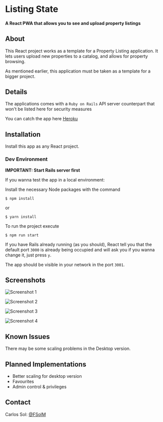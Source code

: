 # Listing State

#### A React PWA that allows you to see and upload property listings

## About

This React project works as a template for a Property Listing application. It lets users upload new properties to a catalog, and allows for property browsing.

As mentioned earlier, this application must be taken as a template for a bigger project.

## Details

The applications comes with a `Ruby on Rails` API server counterpart that won't be listed here for security measures

You can catch the app here [Heroku](https://thawing-island-88859.herokuapp.com)

## Installation

Install this app as any React project.

### Dev Environment

**IMPORTANT: Start Rails server first**

If you wanna test the app in a local environment:

Install the necessary Node packages with the command

```
$ npm install
```

or

```
$ yarn install
```

To run the project execute

```
$ npm run start
```

If you have Rails already running (as you should), React tell you that the default port `3000` is already being occupied and will ask you if you wanna change it, just press `y`.

The app should be visible in your network in the port `3001`.

## Screenshots

![Screenshot 1](/screenshots/ListingState1.jpg)

![Screenshot 2](/screenshots/ListingState2.jpg)

![Screenshot 3](/screenshots/ListingState3.jpg)

![Screenshot 4](/screenshots/ListingState4.jpg)

## Known Issues

There may be some scaling problems in the Desktop version.

## Planned Implementations

- Better scaling for desktop version
- Favourites
- Admin control & privileges

## Contact

Carlos Sol: [@FSolM](https://github.com/FSolM)
